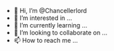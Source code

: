 - 👋 Hi, I’m @Chancellerlord
- 👀 I’m interested in ...
- 🌱 I’m currently learning ...
- 💞️ I’m looking to collaborate on ...
- 📫 How to reach me ...

<!---
Chancellerlord/Chancellerlord is a ✨ special ✨ repository because its `README.md` (this file) appears on your GitHub profile.
You can click the Preview link to take a look at your changes.
--->
